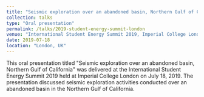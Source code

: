 ```yaml
---
title: "Seismic exploration over an abandoned basin, Northern Gulf of California"
collection: talks
type: "Oral presentation"
permalink: /talks/2019-student-energy-summit-london
venue: "International Student Energy Summit 2019, Imperial College London"
date: 2019-07-18
location: "London, UK"
---
```


This oral presentation titled "Seismic exploration over an abandoned basin, Northern Gulf of California" was delivered at the International Student Energy Summit 2019 held at Imperial College London on July 18, 2019. The presentation discussed seismic exploration activities conducted over an abandoned basin in the Northern Gulf of California.
